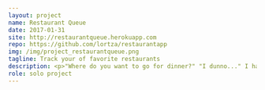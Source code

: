 ```yaml
---
layout: project
name: Restaurant Queue
date: 2017-01-31
site: http://restaurantqueue.herokuapp.com
repo: https://github.com/lortza/restaurantapp
img: /img/project_restaurantqueue.png
tagline: Track your of favorite restaurants
description: <p>"Where do you want to go for dinner?" "I dunno..." I hate this conversation. I built this app to have suggestions of our favorite places ready to go.</p>
role: solo project
---
```

